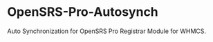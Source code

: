 OpenSRS-Pro-Autosynch
=====================

Auto Synchronization for OpenSRS Pro Registrar Module for WHMCS.